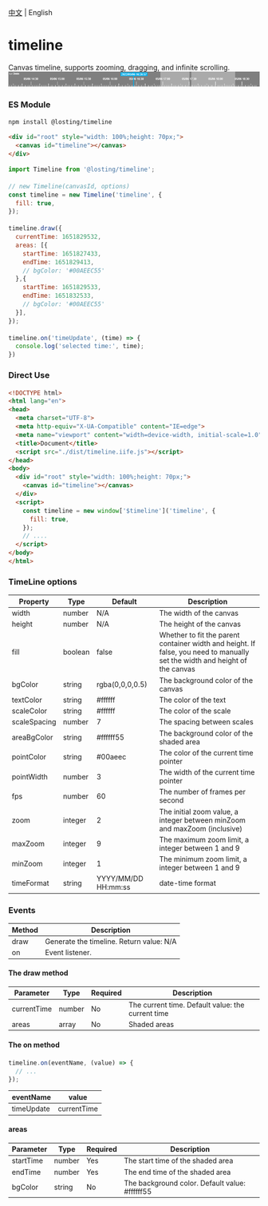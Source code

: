 <!--
 * @Author: losting
 * @Date: 2022-05-07 15:31:25
 * @LastEditTime: 2023-02-21 10:27:16
 * @LastEditors: thelostword
 * @Description: 
 * @FilePath: \timeline\README_EN.md
-->
[中文](./README.md) | English
# timeline
Canvas timeline, supports zooming, dragging, and infinite scrolling.
![preview](./example/demo.png)

### ES Module
``` shell
npm install @losting/timeline
```
``` html
<div id="root" style="width: 100%;height: 70px;">
  <canvas id="timeline"></canvas>
</div>
```

``` JavaScript
import Timeline from '@losting/timeline';

// new Timeline(canvasId, options)
const timeline = new Timeline('timeline', {
  fill: true,
});

timeline.draw({
  currentTime: 1651829532,
  areas: [{
    startTime: 1651827433,
    endTime: 1651829413,
    // bgColor: '#00AEEC55'
  },{
    startTime: 1651829533,
    endTime: 1651832533,
    // bgColor: '#00AEEC55'
  }],
});

timeline.on('timeUpdate', (time) => {
  console.log('selected time:', time);
})
```

### Direct Use
``` html
<!DOCTYPE html>
<html lang="en">
<head>
  <meta charset="UTF-8">
  <meta http-equiv="X-UA-Compatible" content="IE=edge">
  <meta name="viewport" content="width=device-width, initial-scale=1.0">
  <title>Document</title>
  <script src="./dist/timeline.iife.js"></script>
</head>
<body>
  <div id="root" style="width: 100%;height: 70px;">
    <canvas id="timeline"></canvas>
  </div>
  <script>
    const timeline = new window['$timeline']('timeline', {
      fill: true,
    });
    // ....
  </script>
</body>
</html>
```

### TimeLine options
| Property | Type | Default | Description |
| --- | --- | --- | --- |
| width | number | N/A | The width of the canvas |
| height | number | N/A | The height of the canvas |
| fill | boolean | false | Whether to fit the parent container width and height. If false, you need to manually set the width and height of the canvas |
| bgColor | string | rgba(0,0,0,0.5) | The background color of the canvas |
| textColor | string | #ffffff | The color of the text |
| scaleColor | string | #ffffff | The color of the scale |
| scaleSpacing | number | 7 | The spacing between scales |
| areaBgColor | string | #ffffff55 | The background color of the shaded area |
| pointColor | string | #00aeec | The color of the current time pointer |
| pointWidth | number | 3 | The width of the current time pointer |
| fps | number | 60 | The number of frames per second |
| zoom | integer | 2 | The initial zoom value, a integer between minZoom and maxZoom (inclusive) |
| maxZoom | integer | 9 | The maximum zoom limit, a integer between 1 and 9 |
| minZoom | integer | 1 | The minimum zoom limit, a integer between 1 and 9 |
| timeFormat | string | YYYY/MM/DD HH:mm:ss | date-time format |


### Events

| Method | Description |
| --- | --- |
| draw | Generate the timeline. Return value: N/A |
| on | Event listener. |

#### The draw method
| Parameter | Type | Required | Description |
| --- | --- | --- | --- |
| currentTime | number | No | The current time. Default value: the current time |
| areas | array | No | Shaded areas |

#### The on method
``` js
timeline.on(eventName, (value) => {
  // ...
});
```
| eventName | value |
| --- | --- |
| timeUpdate | currentTime |


#### areas
| Parameter | Type | Required | Description |
| --- | --- | --- | --- |
| startTime | number | Yes | The start time of the shaded area |
| endTime | number | Yes | The end time of the shaded area |
| bgColor | string | No | The background color. Default value: #ffffff55 |

